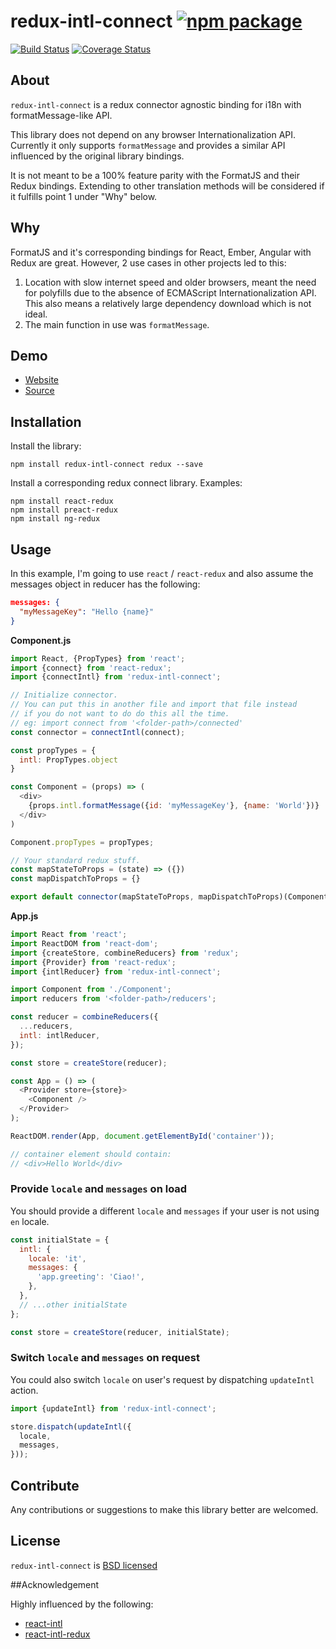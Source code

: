 # redux-intl-connect [![npm package][npm-badge]][npm-link]

[![Build Status][build-badge]][build-link]
[![Coverage Status][coveralls-badge]][coveralls-link]

## About
`redux-intl-connect` is a redux connector agnostic binding for i18n with formatMessage-like API.

This library does not depend on any browser Internationalization API. Currently it only supports `formatMessage` and provides a similar API influenced by the original library bindings.

It is not meant to be a 100% feature parity with the FormatJS and their Redux bindings.
Extending to other translation methods will be considered if it fulfills point 1 under "Why" below.

## Why
FormatJS and it's corresponding bindings for React, Ember, Angular with Redux are great. However, 2 use cases in other projects led to this:

 1. Location with slow internet speed and older browsers, meant the need for polyfills due to the absence of ECMAScript Internationalization API. This also means a relatively large dependency download which is not ideal.
 1. The main function in use was `formatMessage`.

## Demo

 - [Website](https://yeojz.github.io/redux-intl-connect)
 - [Source](https://github.com/yeojz/redux-intl-connect/tree/master/src)

## Installation
Install the library:

```
npm install redux-intl-connect redux --save
```

Install a corresponding redux connect library. Examples:

```
npm install react-redux
npm install preact-redux
npm install ng-redux
```

## Usage

In this example, I'm going to use `react` / `react-redux` and also assume the messages object in reducer has the following:

```json
messages: {
  "myMessageKey": "Hello {name}"
}
```

**Component.js**

```js
import React, {PropTypes} from 'react';
import {connect} from 'react-redux';
import {connectIntl} from 'redux-intl-connect';

// Initialize connector.
// You can put this in another file and import that file instead
// if you do not want to do do this all the time.
// eg: import connect from '<folder-path>/connected'
const connector = connectIntl(connect);

const propTypes = {
  intl: PropTypes.object
}

const Component = (props) => (
  <div>
    {props.intl.formatMessage({id: 'myMessageKey'}, {name: 'World'})}
  </div>
)

Component.propTypes = propTypes;

// Your standard redux stuff.
const mapStateToProps = (state) => ({})
const mapDispatchToProps = {}

export default connector(mapStateToProps, mapDispatchToProps)(Component);
```

**App.js**

```js
import React from 'react';
import ReactDOM from 'react-dom';
import {createStore, combineReducers} from 'redux';
import {Provider} from 'react-redux';
import {intlReducer} from 'redux-intl-connect';

import Component from './Component';
import reducers from '<folder-path>/reducers';

const reducer = combineReducers({
  ...reducers,
  intl: intlReducer,
});

const store = createStore(reducer);

const App = () => (
  <Provider store={store}>
    <Component />
  </Provider>
);

ReactDOM.render(App, document.getElementById('container'));

// container element should contain:
// <div>Hello World</div>
```

### Provide `locale` and `messages` on load

You should provide a different `locale` and `messages` if your user is not using `en` locale.

```js
const initialState = {
  intl: {
    locale: 'it',
    messages: {
      'app.greeting': 'Ciao!',
    },
  },
  // ...other initialState
};

const store = createStore(reducer, initialState);
```


### Switch `locale` and `messages` on request

You could also switch `locale` on user's request by dispatching `updateIntl` action.

```js
import {updateIntl} from 'redux-intl-connect';

store.dispatch(updateIntl({
  locale,
  messages,
}));
```

## Contribute
Any contributions or suggestions to make this library better are welcomed.

## License

`redux-intl-connect` is [BSD licensed](./LICENSE)

##Acknowledgement

Highly influenced by the following:
 - [react-intl](https://github.com/yahoo/react-intl)
 - [react-intl-redux](https://github.com/ratson/react-intl-redux)

 [npm-badge]: https://img.shields.io/npm/v/redux-intl-connect.svg?style=flat-square
 [npm-link]: https://www.npmjs.com/package/redux-intl-connect

 [build-badge]: https://img.shields.io/circleci/project/github/yeojz/redux-intl-connect.svg?style=flat-square
 [build-link]: https://circleci.com/gh/yeojz/redux-intl-connect

 [coveralls-badge]: https://img.shields.io/coveralls/yeojz/redux-intl-connect.svg?style=flat-square
 [coveralls-link]: https://coveralls.io/github/yeojz/redux-intl-connect
